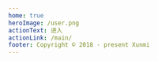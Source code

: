```yaml
---
home: true
heroImage: /user.png
actionText: 进入
actionLink: /main/
footer: Copyright © 2018 - present Xunmi
---
```


